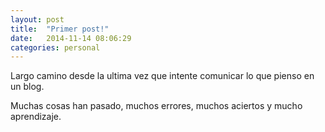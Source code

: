 ```yaml
---
layout: post
title:  "Primer post!"
date:   2014-11-14 08:06:29
categories: personal
---
```

Largo camino desde la ultima vez que intente comunicar lo que pienso en un blog.

Muchas cosas han pasado, muchos errores, muchos aciertos y mucho aprendizaje.

